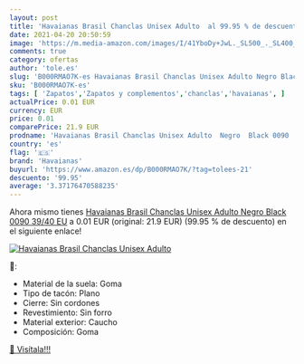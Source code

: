 ```yaml
---
layout: post
title: 'Havaianas Brasil Chanclas Unisex Adulto  al 99.95 % de descuento'
date: 2021-04-20 20:50:59
image: 'https://m.media-amazon.com/images/I/41YboDy+JwL._SL500_._SL400_.jpg'
comments: true
category: ofertas
author: 'tole.es'
slug: 'B000RMAO7K-es Havaianas Brasil Chanclas Unisex Adulto Negro Black 0090...'
sku: 'B000RMAO7K-es'
tags: [ 'Zapatos','Zapatos y complementos','chanclas','havaianas', ]
actualPrice: 0.01 EUR
currency: EUR
price: 0.01
comparePrice: 21.9 EUR
prodname: 'Havaianas Brasil Chanclas Unisex Adulto  Negro  Black 0090   39/40 EU'
country: 'es'
flag: '🇪🇸'
brand: 'Havaianas'
buyurl: 'https://www.amazon.es/dp/B000RMAO7K/?tag=tolees-21'
descuento: '99.95'
average: '3.37176470588235'
---
```


Ahora mismo tienes [Havaianas Brasil Chanclas Unisex Adulto  Negro  Black 0090   39/40 EU](https://www.amazon.es/dp/B000RMAO7K/?tag=tolees-21) a 0.01 EUR (original: 21.9 EUR) (99.95 %  de descuento) en el siguiente enlace!

[![Havaianas Brasil Chanclas Unisex Adulto ](https://m.media-amazon.com/images/I/41YboDy+JwL._SL500_._SL400_.jpg)](https://www.amazon.es/dp/B000RMAO7K/?tag=tolees-21)

🔎:

- Material de la suela: Goma
- Tipo de tacón: Plano
- Cierre: Sin cordones
- Revestimiento: Sin forro
- Material exterior: Caucho
- Composición: Goma

[🛒 Visítala!!!](https://www.amazon.es/dp/B000RMAO7K/?tag=tolees-21)
